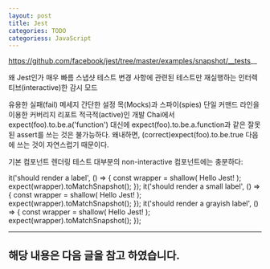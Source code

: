 ```yaml
---
layout: post
title: Jest
categories: TODO
categoriess: JavaScript
---
```


https://github.com/facebook/jest/tree/master/examples/snapshot/__tests__


왜 Jest인가
매우 빠름
스냅샷 테스트
변경 사항에 관련된 테스트만 재실행하는 인터렉티브(interactive)한 감시 모드

유용한 실패(fail) 메세지
간단한 설정
목(Mocks)과 스파이(spies)
단일 커맨드 라인을 이용한 커버리지 리포트
적극적(active)인 개발
Chai에서 expect(foo).to.be.a('function') 대신에 expect(foo).to.be.a.function과 같은 잘못된 assert를 쓰는 것은 불가능하다. 왜내하면, (correct)expect(foo).to.be.true 다음에  쓰는 것이 자연스럽기 때문이다.



기본 컴포넌트 렌더링 테스트
대부분의 non-interactive 컴포넌트에는 충분하다:



it('should render a label', () => {
    const wrapper = shallow(
        <Label>Hello Jest!</Label>
    );
    expect(wrapper).toMatchSnapshot();
});
it('should render a small label', () => {
    const wrapper = shallow(
        <Label small>Hello Jest!</Label>
    );
    expect(wrapper).toMatchSnapshot();
});
it('should render a grayish label', () => {
    const wrapper = shallow(
        <Label light>Hello Jest!</Label>
    );
    expect(wrapper).toMatchSnapshot();
});


---

해당 내용은 다음 글을 참고 하였습니다.
- 